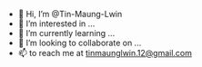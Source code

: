 - 👋 Hi, I’m @Tin-Maung-Lwin
- 👀 I’m interested in ...
- 🌱 I’m currently learning ...
- 💞️ I’m looking to collaborate on ...
- 📫  to reach me at tinmaunglwin.12@gmail.com

<!---
Tin-Maung-Lwin/Tin-Maung-Lwin is a ✨ special ✨ repository because its `README.md` (this file) appears on your GitHub profile.
You can click the Preview link to take a look at your changes.
--->
